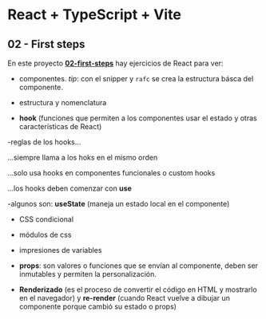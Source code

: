 # React + TypeScript + Vite

## 02 - First steps

En este proyecto [**02-first-steps**](https://github.com/eugenia1984/react-y-react-pro/blob/main/02-first-steps) hay ejercicios de React para ver:

- componentes. *tip*: con el snipper y `rafc` se crea la estructura básca del componente.

- estructura y nomenclatura

- **hook** (funciones que permiten a los componentes usar el estado y otras características de React) 

-reglas de los hooks...

...siempre llama a los hoks en el mismo orden

...solo usa hooks en componentes funcionales o custom hooks

...los hooks deben comenzar con **use**

-algunos son: **useState** (maneja un estado local en el componente)

- CSS condicional

- módulos de css

- impresiones de variables

- **props**: son valores o funciones que se envían al componente, deben ser inmutables y permiten la personalización.

- **Renderizado** (es el proceso de convertir el código en HTML y mostrarlo en el navegador) y **re-render** (cuando React vuelve a dibujar un componente porque cambió su estado o props)